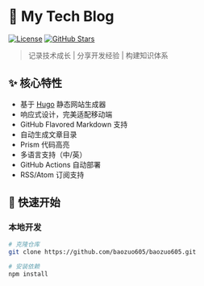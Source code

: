 # 🚀 My Tech Blog

[![License](https://img.shields.io/github/license/<your_username>/<repo_name>)](https://github.com/<your_username>/<repo_name>/blob/main/LICENSE)
[![GitHub Stars](https://img.shields.io/github/stars/<your_username>/<repo_name>)](https://github.com/<your_username>/<repo_name>/stargazers)

> 记录技术成长 | 分享开发经验 | 构建知识体系

## ✨ 核心特性
- 基于 [Hugo](https://gohugo.io/) 静态网站生成器
- 响应式设计，完美适配移动端
- GitHub Flavored Markdown 支持
- 自动生成文章目录
- Prism 代码高亮
- 多语言支持（中/英）
- GitHub Actions 自动部署
- RSS/Atom 订阅支持

## 🚀 快速开始
### 本地开发
```bash
# 克隆仓库
git clone https://github.com/baozuo605/baozuo605.git

# 安装依赖
npm install

